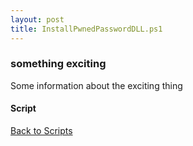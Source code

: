 ```yaml
---
layout: post
title: InstallPwnedPasswordDLL.ps1
---
```


### something exciting

Some information about the exciting thing

#### Script

<script async src="https://gist-it.appspot.com/github.com/BanterBoy/scripts-blog/blob/master/PowerShell/scripts/installScripts/InstallPwnedPasswordDLL.ps1" crossorigin="anonymous"></script>

<a href="/menu/_pages/scripts.html">Back to Scripts</a>
